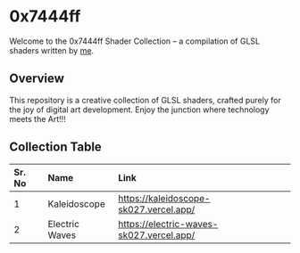 # 0x7444ff

Welcome to the 0x7444ff Shader Collection – a compilation of GLSL shaders written by [me](https://github.com/SahilK-027).

## Overview

This repository is a creative collection of GLSL shaders, crafted purely for the joy of digital art development. Enjoy the junction where technology meets the Art!!!

## Collection Table

| Sr. No | Name                   | Link                                    |
|:-------|:-----------------------|:----------------------------------------|
| 1      | Kaleidoscope           | https://kaleidoscope-sk027.vercel.app/  |
| 2      | Electric Waves         | https://electric-waves-sk027.vercel.app/|
